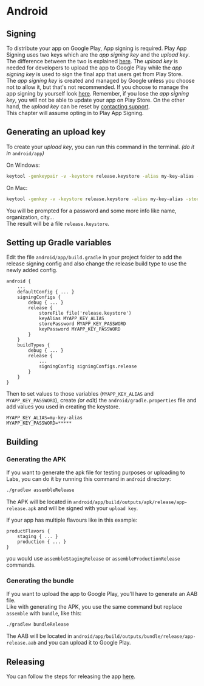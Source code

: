 # Android

## Signing
To distribute your app on Google Play, App signing is required. Play App Signing uses two keys which are the *app signing key* and the *upload key*. The difference between the two is explained [here](https://developer.android.com/studio/publish/app-signing#keys_keystores). The *upload key* is needed for developers to upload the app to Google Play while the *app signing key* is used to sign the final app that users get from Play Store.  
The *app signing key* is created and managed by Google unless you choose not to allow it, but that's not recommended. If you choose to manage the app signing by yourself look [here](https://developer.android.com/studio/publish/app-signing#opt-out). Remember, if you lose the *app signing key*, you will not be able to update your app on Play Store. On the other hand, the *upload key* can be reset by [contacting support](https://support.google.com/googleplay/android-developer/answer/7384423#reset).  
This chapter will assume opting in to Play App Signing.

## Generating an upload key
To create your *upload key*, you can run this command in the terminal. *(do it in* `android/app`*)*  
  
On Windows:
```bash
keytool -genkeypair -v -keystore release.keystore -alias my-key-alias -storetype PKCS12 -keyalg RSA -keysize 2048 -validity 10000
```
  
On Mac:
```bash
keytool -genkey -v -keystore release.keystore -alias my-key-alias -storetype PKCS12 -keyalg RSA -keysize 2048 -validity 10000
```
  
You will be prompted for a password and some more info like name, organization, city...  
The result will be a file `release.keystore`.  

## Setting up Gradle variables
Edit the file `android/app/build.gradle` in your project folder to add the release signing config and also change the release build type to use the newly added config.

```
android {
    ...
    defaultConfig { ... }
    signingConfigs {
        debug { ... }
        release {
            storeFile file('release.keystore')
            keyAlias MYAPP_KEY_ALIAS
            storePassword MYAPP_KEY_PASSWORD
            keyPassword MYAPP_KEY_PASSWORD
        }
    }
    buildTypes {
        debug { ... }
        release {
            ...
            signingConfig signingConfigs.release
        }
    }
}
```

Then to set values to those variables (`MYAPP_KEY_ALIAS` and `MYAPP_KEY_PASSWORD`), create *(or edit)* the `android/gradle.properties` file and add values you used in creating the keystore.

```
MYAPP_KEY_ALIAS=my-key-alias
MYAPP_KEY_PASSWORD=*****
```

## Building

### Generating the APK

If you want to generate the apk file for testing purposes or uploading to Labs, you can do it by running this command in `android` directory:  
```bash
./gradlew assembleRelease
```
The APK will be located in `android/app/build/outputs/apk/release/app-release.apk` and will be signed with your `upload key`.  
  
If your app has multiple flavours like in this example:
```
productFlavors {
    staging { ... }
    production { ... }
}
```
you would use `assembleStagingRelease` or `assembleProductionRelease` commands.  

### Generating the bundle

If you want to upload the app to Google Play, you'll have to generate an AAB file.  
Like with generating the APK, you use the same command but replace `assemble` with `bundle`, like this:  
```bash
./gradlew bundleRelease
```
The AAB will be located in `android/app/build/outputs/bundle/release/app-release.aab` and you can upload it to Google Play.  

## Releasing

You can follow the steps for releasing the app [here](https://infinum.com/handbook/books/android/deployment/release-practices).